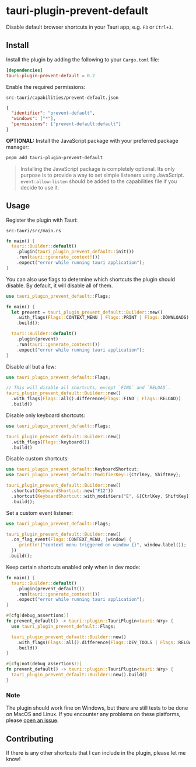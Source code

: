 # tauri-plugin-prevent-default

Disable default browser shortcuts in your Tauri app, e.g. `F3` or `Ctrl+J`.

## Install

Install the plugin by adding the following to your `Cargo.toml` file:

```toml
[dependencies]
tauri-plugin-prevent-default = 0.2
```

Enable the required permissions:

`src-tauri/capabilities/prevent-default.json`

```json
{
  "identifier": "prevent-default",
  "windows": ["*"],
  "permissions": ["prevent-default:default"]
}
```

**OPTIONAL:** Install the JavaScript package with your preferred package manager:

```sh
pnpm add tauri-plugin-prevent-default
```

> Installing the JavaScript package is completely optional. Its only purpose is to provide a way to set simple listeners using JavaScript. `event:allow-listen` should be added to the capabilities file if you decide to use it.

## Usage

Register the plugin with Tauri:

`src-tauri/src/main.rs`

```rust
fn main() {
  tauri::Builder::default()
    .plugin(tauri_plugin_prevent_default::init())
    .run(tauri::generate_context!())
    .expect("error while running tauri application");
}
```

You can also use flags to determine which shortcuts the plugin should disable. By default, it will disable all of them.

```rust
use tauri_plugin_prevent_default::Flags;

fn main() {
  let prevent = tauri_plugin_prevent_default::Builder::new()
    .with_flags(Flags::CONTEXT_MENU | Flags::PRINT | Flags::DOWNLOADS)
    .build();

  tauri::Builder::default()
    .plugin(prevent)
    .run(tauri::generate_context!())
    .expect("error while running tauri application");
}
```

Disable all but a few:

```rust
use tauri_plugin_prevent_default::Flags;

// This will disable all shortcuts, except `FIND` and `RELOAD`.
tauri_plugin_prevent_default::Builder::new()
  .with_flags(Flags::all().difference(Flags::FIND | Flags::RELOAD))
  .build()
```

Disable only keyboard shortcuts:

```rust
use tauri_plugin_prevent_default::Flags;

tauri_plugin_prevent_default::Builder::new()
  .with_flags(Flags::keyboard())
  .build()
```

Disable custom shortcuts:

```rust
use tauri_plugin_prevent_default::KeyboardShortcut;
use tauri_plugin_prevent_default::ModifierKey::{CtrlKey, ShiftKey};

tauri_plugin_prevent_default::Builder::new()
  .shortcut(KeyboardShortcut::new("F12"))
  .shortcut(KeyboardShortcut::with_modifiers("E", &[CtrlKey, ShiftKey]))
  .build();
```

Set a custom event listener:

```rust
use tauri_plugin_prevent_default::Flags;

tauri_plugin_prevent_default::Builder::new()
  .on_flag_event(Flags::CONTEXT_MENU, |window| {
     println!("context menu triggered on window {}", window.label());
  })
 .build();
```

Keep certain shortcuts enabled only when in dev mode:

```rust
fn main() {
  tauri::Builder::default()
    .plugin(prevent_default())
    .run(tauri::generate_context!())
    .expect("error while running tauri application");
}

#[cfg(debug_assertions)]
fn prevent_default() -> tauri::plugin::TauriPlugin<tauri::Wry> {
  use tauri_plugin_prevent_default::Flags;

  tauri_plugin_prevent_default::Builder::new()
    .with_flags(Flags::all().difference(Flags::DEV_TOOLS | Flags::RELOAD))
    .build()
}

#[cfg(not(debug_assertions))]
fn prevent_default() -> tauri::plugin::TauriPlugin<tauri::Wry> {
  tauri_plugin_prevent_default::Builder::new().build()
}
```

### Note

The plugin should work fine on Windows, but there are still tests to be done on MacOS and Linux. If you encounter any problems on these platforms, please [open an issue](https://github.com/ferreira-tb/tauri-plugin-prevent-default/issues).

## Contributing

If there is any other shortcuts that I can include in the plugin, please let me know!
